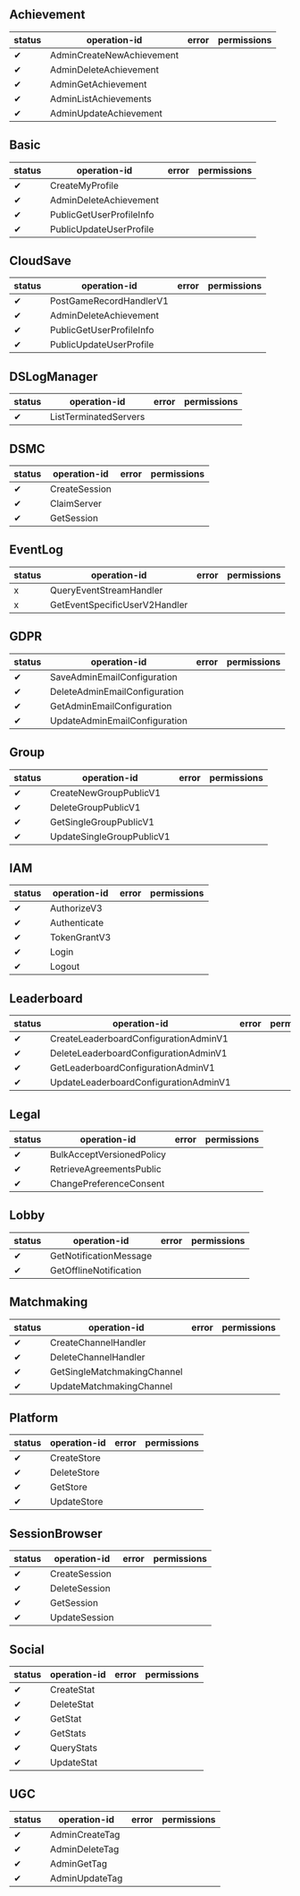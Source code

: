 ## Achievement
| status | operation-id | error | permissions |
|-|-|-|-|
|✔|AdminCreateNewAchievement|||
|✔|AdminDeleteAchievement|||
|✔|AdminGetAchievement|||
|✔|AdminListAchievements|||
|✔|AdminUpdateAchievement|||

## Basic
| status | operation-id | error | permissions |
|-|-|-|-|
|✔|CreateMyProfile|||
|✔|AdminDeleteAchievement|||
|✔|PublicGetUserProfileInfo|||
|✔|PublicUpdateUserProfile|||

## CloudSave
| status | operation-id | error | permissions |
|-|-|-|-|
|✔|PostGameRecordHandlerV1|||
|✔|AdminDeleteAchievement|||
|✔|PublicGetUserProfileInfo|||
|✔|PublicUpdateUserProfile|||

## DSLogManager
| status | operation-id | error | permissions |
|-|-|-|-|
|✔|ListTerminatedServers|||

## DSMC
| status | operation-id | error | permissions |
|-|-|-|-|
|✔|CreateSession|||
|✔|ClaimServer|||
|✔|GetSession|||

## EventLog
| status | operation-id | error | permissions |
|-|-|-|-|
|x|QueryEventStreamHandler||| ---> Fixme: is not supported by the TextConsumer, can be resolved by supporting TextUnmarshaler interface
|x|GetEventSpecificUserV2Handler||| ---> Fixme: is not supported by the TextConsumer, can be resolved by supporting TextUnmarshaler interface

## GDPR
| status | operation-id | error | permissions |
|-|-|-|-|
|✔|SaveAdminEmailConfiguration|||
|✔|DeleteAdminEmailConfiguration|||
|✔|GetAdminEmailConfiguration|||
|✔|UpdateAdminEmailConfiguration|||

## Group
| status | operation-id | error | permissions |
|-|-|-|-|
|✔|CreateNewGroupPublicV1|||
|✔|DeleteGroupPublicV1|||
|✔|GetSingleGroupPublicV1|||
|✔|UpdateSingleGroupPublicV1|||

## IAM
| status | operation-id | error | permissions |
|-|-|-|-|
|✔|AuthorizeV3|||
|✔|Authenticate|||
|✔|TokenGrantV3|||
|✔|Login|||
|✔|Logout|||

## Leaderboard
| status | operation-id | error | permissions |
|-|-|-|-|
|✔|CreateLeaderboardConfigurationAdminV1|||
|✔|DeleteLeaderboardConfigurationAdminV1|||
|✔|GetLeaderboardConfigurationAdminV1|||
|✔|UpdateLeaderboardConfigurationAdminV1|||

## Legal
| status | operation-id | error | permissions |
|-|-|-|-|
|✔|BulkAcceptVersionedPolicy|||
|✔|RetrieveAgreementsPublic|||
|✔|ChangePreferenceConsent|||

## Lobby
| status | operation-id | error | permissions |
|-|-|-|-|
|✔|GetNotificationMessage|||
|✔|GetOfflineNotification|||

## Matchmaking
| status | operation-id | error | permissions |
|-|-|-|-|
|✔|CreateChannelHandler|||
|✔|DeleteChannelHandler|||
|✔|GetSingleMatchmakingChannel|||
|✔|UpdateMatchmakingChannel|||

## Platform
| status | operation-id | error | permissions |
|-|-|-|-|
|✔|CreateStore|||
|✔|DeleteStore|||
|✔|GetStore|||
|✔|UpdateStore|||

## SessionBrowser
| status | operation-id | error | permissions |
|-|-|-|-|
|✔|CreateSession|||
|✔|DeleteSession|||
|✔|GetSession|||
|✔|UpdateSession|||

## Social
| status | operation-id | error | permissions |
|-|-|-|-|
|✔|CreateStat|||
|✔|DeleteStat|||
|✔|GetStat|||
|✔|GetStats|||
|✔|QueryStats|||
|✔|UpdateStat|||

## UGC
| status | operation-id | error | permissions |
|-|-|-|-|
|✔|AdminCreateTag|||
|✔|AdminDeleteTag|||
|✔|AdminGetTag|||
|✔|AdminUpdateTag|||
